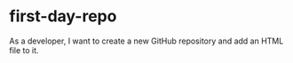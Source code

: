 # first-day-repo
As a developer, I want to create a new GitHub repository and add an HTML file to it.
